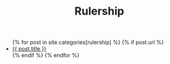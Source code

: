 ﻿---
title: Rulership
layout: page
active: rulership
permalink: /rulership/
---

<article class="post">
<ul class="posts">
  {% for post in site.categories[rulership] %}
    {% if post.url %}
    <li>
      <a href="{{ post.url }}">{{ post.title }}</a>
    </li>
    {% endif %}
  {% endfor %}
</ul>
</article>